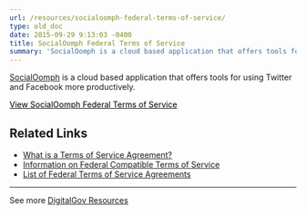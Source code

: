 ```yaml
---
url: /resources/socialoomph-federal-terms-of-service/
type: old_doc
date: 2015-09-29 9:13:03 -0400
title: SocialOomph Federal Terms of Service
summary: 'SocialOomph is a cloud based application that offers tools for using Twitter and Facebook more productively. View SocialOomph Federal Terms of Service   Related Links What is a Terms of Service Agreement? Information on Federal Compatible Terms of Service List of Federal Terms of Service Agreements     See more DigitalGov Resources'
---
```


[SocialOomph](https://www.socialoomph.com/) is a cloud based application that offers tools for using Twitter and Facebook more productively.

<a class="button" style="color: #000000" href="https://www.socialoomph.com/termsfederal">View SocialOomph Federal Terms of Service</a>

 

## Related Links

  * [What is a Terms of Service Agreement?](https://www.WHATEVER/2014/05/13/what-is-a-terms-of-service-and-how-do-i-get-one/)
  * [Information on Federal Compatible Terms of Service](https://www.WHATEVER/resources/federal-compatible-terms-of-service-agreements/)
  * [List of Federal Terms of Service Agreements](https://www.WHATEVER/resources/federal-compatible-terms-of-service-agreements/)

 

* * *

 

See more [DigitalGov Resources](https://www.WHATEVER/resources/)